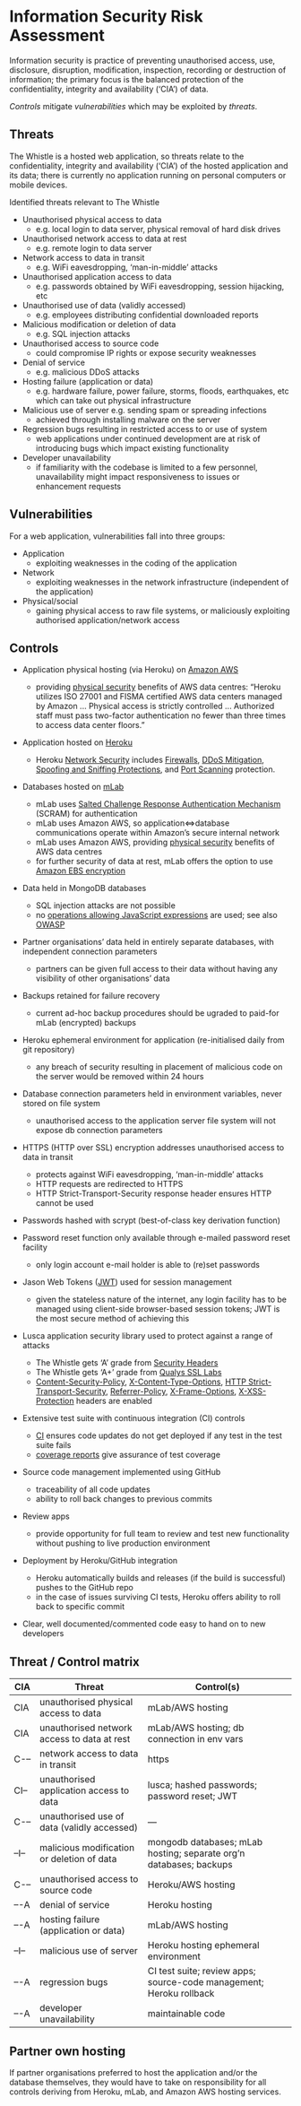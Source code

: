 Information Security Risk Assessment
====================================

Information security is practice of preventing unauthorised access, use, disclosure, disruption, 
modification, inspection, recording or destruction of information; the primary focus is the balanced 
protection of the confidentiality, integrity and availability (‘CIA’) of data.

*Controls* mitigate *vulnerabilities* which may be exploited by *threats*.


Threats
-------

The Whistle is a hosted web application, so threats relate to the confidentiality, integrity and 
availability (‘CIA’) of the hosted application and its data; there is currently no application 
running on personal computers or mobile devices.

Identified threats relevant to The Whistle

- Unauthorised physical access to data
  - e.g. local login to data server, physical removal of hard disk drives
- Unauthorised network access to data at rest
  - e.g. remote login to data server
- Network access to data in transit
  - e.g. WiFi eavesdropping, ‘man-in-middle’ attacks
- Unauthorised application access to data
  - e.g. passwords obtained by WiFi eavesdropping, session hijacking, etc
- Unauthorised use of data (validly accessed)
  - e.g. employees distributing confidential downloaded reports
- Malicious modification or deletion of data
  - e.g. SQL injection attacks
- Unauthorised access to source code
  - could compromise IP rights or expose security weaknesses
- Denial of service
  - e.g. malicious DDoS attacks
- Hosting failure (application or data)
  - e.g. hardware failure, power failure, storms, floods, earthquakes, etc which can take out 
    physical infrastructure
- Malicious use of server e.g. sending spam or spreading infections
  - achieved through installing malware on the server
- Regression bugs resulting in restricted access to or use of system
  - web applications under continued development are at risk of introducing bugs which impact
    existing functionality
- Developer unavailability
  - if familiarity with the codebase is limited to a few personnel, unavailability might impact
    responsiveness to issues or enhancement requests


Vulnerabilities
---------------

For a web application, vulnerabilities fall into three groups:

- Application
  - exploiting weaknesses in the coding of the application
- Network
  - exploiting weaknesses in the network infrastructure (independent of the application)
- Physical/social
  - gaining physical access to raw file systems, or maliciously exploiting authorised 
    application/network access


Controls
--------

- Application physical hosting (via Heroku) on [Amazon AWS](https://aws.amazon.com)
  - providing [physical security](https://www.heroku.com/policy/security#physsec) benefits of AWS 
    data centres: “Heroku utilizes ISO 27001 and FISMA certified AWS data centers managed by Amazon 
    ... Physical  access is strictly controlled ...  Authorized staff must pass two-factor 
    authentication no fewer  than three times to access data center floors.”

- Application hosted on [Heroku](https://www.heroku.com)
  - Heroku [Network Security](https://www.heroku.com/policy/security) includes 
    [Firewalls](https://www.heroku.com/policy/security#firewalls), 
    [DDoS Mitigation](https://www.heroku.com/policy/security#ddos),
    [Spoofing and Sniffing Protections](https://www.heroku.com/policy/security#spoofing), and
    [Port Scanning](https://www.heroku.com/policy/security#portscan) protection.

- Databases hosted on [mLab](https://mlab.com)
  - mLab uses [Salted Challenge Response Authentication Mechanism](https://docs.mongodb.com/v3.6/core/security-scram) 
    (SCRAM) for authentication
  - mLab uses Amazon AWS, so application⇔database communications operate within Amazon’s secure 
    internal network
  - mLab uses Amazon AWS, providing [physical security](https://www.heroku.com/policy/security#physsec) 
    benefits of AWS data centres
  - for further security of data at rest, mLab offers the option to use 
    [Amazon EBS encryption](http://docs.aws.amazon.com/AWSEC2/latest/UserGuide/EBSEncryption.html)

- Data held in MongoDB databases
  - SQL injection attacks are not possible
  - no [operations allowing JavaScript expressions](https://docs.mongodb.com/manual/faq/fundamentals/#javascript)
    are used; see also [OWASP](https://www.owasp.org/index.php/Testing_for_NoSQL_injection)

- Partner organisations’ data held in entirely separate databases, with independent connection 
  parameters
  - partners can be given full access to their data without having any visibility of other 
    organisations’ data

- Backups retained for failure recovery
  - current ad-hoc backup procedures should be ugraded to paid-for mLab (encrypted) backups

- Heroku ephemeral environment for application (re-initialised daily from git repository)
  - any breach of security resulting in placement of malicious code on the server would be removed
    within 24 hours

- Database connection parameters held in environment variables, never stored on file system
  - unauthorised access to the application server file system will not expose db connection parameters

- HTTPS (HTTP over SSL) encryption addresses unauthorised access to data in transit
  - protects against WiFi eavesdropping, ‘man-in-middle’ attacks
  - HTTP requests are redirected to HTTPS
  - HTTP Strict-Transport-Security response header ensures HTTP cannot be used

- Passwords hashed with scrypt (best-of-class key derivation function)

- Password reset function only available through e-mailed password reset facility
  - only login account e-mail holder is able to (re)set passwords

- Jason Web Tokens ([JWT](https://jwt.io)) used for session management
  - given the stateless nature of the internet, any login facility has to be managed using 
    client-side browser-based session tokens; JWT is the most secure method of achieving this

- Lusca application security library used to protect against a range of attacks
  - The Whistle gets ‘A’ grade from [Security Headers](https://securityheaders.com/?q=admin.thewhistle.org&followRedirects=on)
  - The Whistle gets ‘A+’ grade from [Qualys SSL Labs](https://www.ssllabs.com/ssltest/analyze.html?d=admin.thewhistle.org)
  - [Content-Security-Policy](https://developer.mozilla.org/en-US/docs/Web/HTTP/Headers/Content-Security-Policy),
    [X-Content-Type-Options](https://developer.mozilla.org/en-US/docs/Web/HTTP/Headers/X-Content-Type-Options), 
    [HTTP Strict-Transport-Security](https://developer.mozilla.org/en-US/docs/Web/HTTP/Headers/Strict-Transport-Security), 
    [Referrer-Policy](https://developer.mozilla.org/en-US/docs/Web/HTTP/Headers/Referrer-Policy), 
    [X-Frame-Options](https://developer.mozilla.org/en-US/docs/Web/HTTP/Headers/X-Frame-Options), 
    [X-XSS-Protection](https://developer.mozilla.org/en-US/docs/Web/HTTP/Headers/X-XSS-Protection)
    headers are enabled

- Extensive test suite with continuous integration (CI) controls
  - [CI](https://circleci.com) ensures code updates do not get deployed if any test in the test suite fails
  - [coverage reports](https://www.npmjs.com/package/istanbul) give assurance of test coverage

- Source code management implemented using GitHub
  - traceability of all code updates
  - ability to roll back changes to previous commits

- Review apps
  - provide opportunity for full team to review and test new functionality without pushing to live 
    production environment

- Deployment by Heroku/GitHub integration
  - Heroku automatically builds and releases (if the build is successful) pushes to the GitHub repo
  - in the case of issues surviving CI tests, Heroku offers ability to roll back to specific commit

- Clear, well documented/commented code easy to hand on to new developers


Threat / Control matrix
-----------------------

CIA | Threat                                      | Control(s)
--- | ---                                         | ---
CIA | unauthorised physical access to data        | mLab/AWS hosting
CIA | unauthorised network access to data at rest | mLab/AWS hosting; db connection in env vars
C-– | network access to data in transit           | https
CI– | unauthorised application access to data     | lusca; hashed passwords; password reset; JWT
C-– | unauthorised use of data (validly accessed) | —
–I– | malicious modification or deletion of data  | mongodb databases; mLab hosting; separate org’n databases; backups
C-– | unauthorised access to source code          | Heroku/AWS hosting
–-A | denial of service                           | Heroku hosting
–-A | hosting failure (application or data)       | mLab/AWS hosting
–I– | malicious use of server                     | Heroku hosting ephemeral environment
–-A | regression bugs                             | CI test suite; review apps; source-code management; Heroku rollback
–-A | developer unavailability                    | maintainable code


Partner own hosting
-------------------

If partner organisations preferred to host the application and/or the database themselves, they 
would have to take on responsibility for all controls deriving from Heroku, mLab, and Amazon AWS
hosting services.
